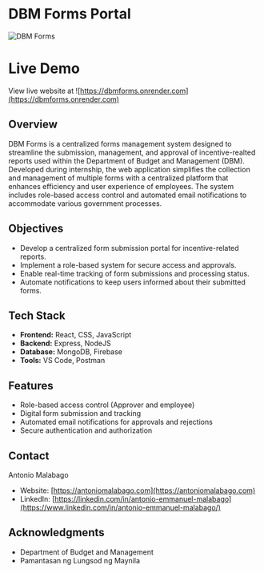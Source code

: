 # DBM Forms Portal

![DBM Forms](https://res.cloudinary.com/de86eimvq/image/upload/v1727172791/portfolio/Projects/dbmForms/images/dbm_1.png)

# Live Demo

View live website at ![https://dbmforms.onrender.com](https://dbmforms.onrender.com)

## Overview

DBM Forms is a centralized forms management system designed to streamline the submission, management, and approval of incentive-realted reports used within the Department of Budget and Management (DBM). Developed during internship, the web application simplifies the collection and management of multiple forms with a centralized platform that enhances efficiency and user experience of employees. The system includes role-based access control and automated email notifications to accommodate various government processes.

## Objectives

- Develop a centralized form submission portal for incentive-related reports.
- Implement a role-based system for secure access and approvals.
- Enable real-time tracking of form submissions and processing status.
- Automate notifications to keep users informed about their submitted forms.

## Tech Stack

- **Frontend:** React, CSS, JavaScript
- **Backend:** Express, NodeJS
- **Database:** MongoDB, Firebase
- **Tools:** VS Code, Postman

## Features

- Role-based access control (Approver and employee)
- Digital form submission and tracking
- Automated email notifications for approvals and rejections
- Secure authentication and authorization

## Contact

Antonio Malabago  
- Website: [https://antoniomalabago.com](https://antoniomalabago.com)  
- LinkedIn: [https://linkedin.com/in/antonio-emmanuel-malabago](https://www.linkedin.com/in/antonio-emmanuel-malabago/)

## Acknowledgments

- Department of Budget and Management
- Pamantasan ng Lungsod ng Maynila

